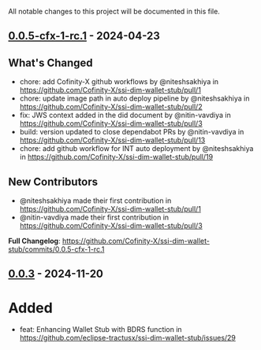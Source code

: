 All notable changes to this project will be documented in this file.

## [0.0.5-cfx-1-rc.1](https://github.com/Cofinity-X/ssi-dim-wallet-stub/compare/0.0.4...0.0.5-cfx-1-rc.1) - 2024-04-23

## What's Changed
* chore: add Cofinity-X github workflows by @niteshsakhiya in https://github.com/Cofinity-X/ssi-dim-wallet-stub/pull/1
* chore: update image path in auto deploy pipeline by @niteshsakhiya in https://github.com/Cofinity-X/ssi-dim-wallet-stub/pull/2
* fix: JWS context added in the did document by @nitin-vavdiya in https://github.com/Cofinity-X/ssi-dim-wallet-stub/pull/3
* build: version updated to close dependabot PRs by @nitin-vavdiya in https://github.com/Cofinity-X/ssi-dim-wallet-stub/pull/13
* chore: add github workflow for INT auto deployment by @niteshsakhiya in https://github.com/Cofinity-X/ssi-dim-wallet-stub/pull/19

## New Contributors
* @niteshsakhiya made their first contribution in https://github.com/Cofinity-X/ssi-dim-wallet-stub/pull/1
* @nitin-vavdiya made their first contribution in https://github.com/Cofinity-X/ssi-dim-wallet-stub/pull/3

**Full Changelog**: https://github.com/Cofinity-X/ssi-dim-wallet-stub/commits/0.0.5-cfx-1-rc.1

## [0.0.3](https://github.com/eclipse-tractusx/ssi-dim-wallet-stub/compare/0.0.2...0.0.3) - 2024-11-20

# Added
* feat: Enhancing Wallet Stub with BDRS function in https://github.com/eclipse-tractusx/ssi-dim-wallet-stub/issues/29
